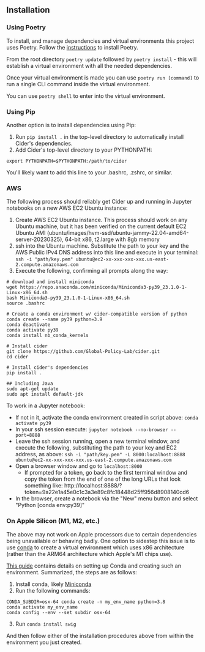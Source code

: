 ## Installation

### Using Poetry
To install, and manage dependencies and virtual environments this project uses Poetry. Follow the [instructions](https://python-poetry.org/docs/) to install Poetry.

From the root directory `poetry update` followed by `poetry install` - this will establish a virtual environment with all the needed dependencies.

Once your virtual environment is made you can use `poetry run [command]` to run a single CLI command inside the virtual environment.

You can use `poetry shell` to enter into the virtual environment.

### Using Pip
Another option is to install dependencies using Pip:

1. Run `pip install .` in the top-level directory to automatically install Cider's dependencies.
2. Add Cider's top-level directory to your PYTHONPATH:

```export PYTHONPATH=$PYTHONPATH:/path/to/cider```

You'll likely want to add this line to your .bashrc, .zshrc, or similar.

### AWS
The following process should reliably get Cider up and running in Jupyter notebooks on a new AWS EC2 Ubuntu instance:
1. Create AWS EC2 Ubuntu instance. This process should work on any Ubuntu machine, but it has been verified on the current default EC2 Ubuntu AMI (ubuntu/images/hvm-ssd/ubuntu-jammy-22.04-amd64-server-20230325), 64-bit x86, t2.large with 8gb memory
1. ssh into the Ubuntu machine. Substitute the path to your key and the AWS Public IPv4 DNS address into this line and execute in your terminal: `ssh -i "path/key.pem" ubuntu@ec2-xx-xxx-xxx-xxx.us-east-2.compute.amazonaws.com`
1. Execute the following, confirming all prompts along the way:

```
# download and install miniconda
wget https://repo.anaconda.com/miniconda/Miniconda3-py39_23.1.0-1-Linux-x86_64.sh
bash Miniconda3-py39_23.1.0-1-Linux-x86_64.sh
source .bashrc

# Create a conda environment w/ cider-compatible version of python
conda create --name py39 python=3.9
conda deactivate
conda activate py39
conda install nb_conda_kernels

# Install cider
git clone https://github.com/Global-Policy-Lab/cider.git
cd cider

# Install cider's dependencies
pip install .

## Including Java
sudo apt-get update
sudo apt install default-jdk
```

To work in a Jupyter notebook:
- If not in it, activate the conda environment created in script above: `conda activate py39`
- In your ssh session execute: `jupyter notebook --no-browser --port=8888`
- Leave the ssh session running, open a new terminal window, and execute the following, substituting the path to your key and EC2 address, as above: `ssh -i "path/key.pem" -L 8000:localhost:8888 ubuntu@ec2-xx-xxx-xxx-xxx.us-east-2.compute.amazonaws.com`
- Open a browser window and go to `localhost:8000`
	+ If prompted for a token, go back to the first terminal window and copy the token from the end of one of the long URLs that look something like: http://<!-- -->localhost:8888/?token=9a22e1a45e0c1c3a3e89c8fc18448d25ff956d8908140cd6
- In the browser, create a notebook via the "New" menu button and select "Python [conda env:py39]"

### On Apple Silicon (M1, M2, etc.)
The above may not work on Apple processors due to certain dependencies being unavailable or behaving badly. One option to sidestep this issue is to use [conda](https://docs.conda.io/en/latest/) to create a virtual environment which uses x86 architecture (rather than the ARM64 architecture which Apple's M1 chips use).

[This guide](https://towardsdatascience.com/how-to-manage-conda-environments-on-an-apple-silicon-m1-mac-1e29cb3bad12) contains details on setting up Conda and creating such an environment. Summarized, the steps are as follows:

1. Install conda, likely [Miniconda](https://docs.conda.io/projects/continuumio-conda/en/latest/user-guide/install/)
2. Run the following commands:
```
CONDA_SUBDIR=osx-64 conda create -n my_env_name python=3.8
conda activate my_env_name
conda config --env --set subdir osx-64
```
3. Run `conda install swig`

And then follow either of the installation procedures above from within the environment you just created.